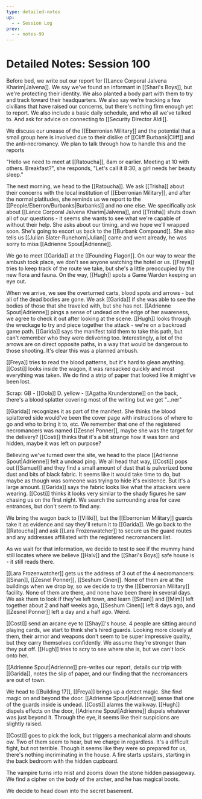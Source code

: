 ```yaml
---
type: detailed-notes
up:
  - - Session Log
prev:
  - - notes-99
---
```

# Detailed Notes: Session 100

Before bed, we write out our report for [[Lance Corporal Jalvena Kharim|Jalvena]]. We say we've found an informant in [[Shari's Boys]], but we're protecting their identity. We also planted a body part with them to try and track toward their headquarters. We also say we're tracking a few civilians that have raised our concerns, but there's nothing firm enough yet to report. We also include a basic daily schedule, and who all we've talked to. And ask for advice on connecting to [[Security Director Aldi]].

We discuss our unease of the [[Eberronian Military]] and the potential that a small group here is involved due to their dislike of [[Cliff Burbank|Cliff]] and the anti-necromancy. We plan to talk through how to handle this and the reports 

"Hello we need to meet at [[Ratoucha]], 8am or earlier. Meeting at 10 with others. Breakfast?", she responds, "Let's call it 8:30, a girl needs her beauty sleep."

The next morning, we head to the [[Ratoucha]]. We ask [[Trisha]] about their concerns with the local institution of [[Eberronian Military]], and after the normal platitudes, she reminds us we report to the [[People/Eberron/Burbanks|Burbanks]] and no one else. We specifically ask about [[Lance Corporal Jalvena Kharim|Jalvena]], and [[Trisha]] shuts down all of our questions - it seems she wants to see what we're capable of without their help. She asks about our timing, and we hope we'll wrapped soon. She's going to escort us back to the [[Burbank Compound]]. She also tells us [[Julian Slater-Runehorn|Julian]] came and went already, he was sorry to miss [[Adrienne Spout|Adrienne]]. 

We go to meet [[Garida]] at the [[Founding Flagon]]. On our way to wear the ambush took place, we don't see anyone watching the hotel or us. [[Freya]] tries to keep track of the route we take, but she's a little preoccupied by the new flora and fauna. On the way, [[Hugh]] spots a Game Warden keeping an eye out.

When we arrive, we see the overturned carts, blood spots and arrows - but all of the dead bodies are gone. We ask [[Garida]] if she was able to see the bodies of those that she traveled with, but she has not. [[Adrienne Spout|Adrienne]] pings a sense of undead on the edge of her awareness, we agree to check it out after looking at the scene. [[Hugh]] looks through the wreckage to try and piece together the attack - we're on a backroad game path. [[Garida]] says the manifest told them to take this path, but can't remember who they were delivering too. Interestingly, a lot of the arrows are on direct opposite paths, in a way that would be dangerous to those shooting. It's clear this was a planned ambush. 

[[Freya]] tries to read the blood patterns, but it's hard to glean anything. [[Costi]] looks inside the wagon, it was ransacked quickly and most everything was taken. We do find a strip of paper that looked like it might've been lost.

Scrap:
	GB - [[Oola]] 
	D. yellow - [[Agatha Krunderstone]]
	on the back, there's a blood splatter covering most of the writing but we get "...ner"

[[Garida]] recognizes it as part of the manifest. She thinks the blood splattered side would've been the cover page with instructions of where to go and who to bring it to, etc. We remember that one of the registered necromancers was named [[Zesnel Ponner]], maybe she was the target for the delivery? [[Costi]] thinks that it's a bit strange how it was torn and hidden, maybe it was left on purpose? 

Believing we've turned over the site, we head to the place [[Adrienne Spout|Adrienne]] felt a undead ping. We all head that way, [[Costi]] pops out [[Samuel]] and they find a small amount of dust that is pulverized bone dust and bits of black fabric. It seems like it would take time to do, but maybe as though was someone was trying to hide it's existence. But it's a large amount. [[Garida]] says the fabric looks like what the attackers were wearing. [[Costi]] thinks it looks very similar to the shady figures he saw chasing us on the first night. We search the surrounding area for cave entrances, but don't seem to find any. 

We bring the wagon back to [[Viliki]], but the [[Eberronian Military]] guards take it as evidence and say they'll return it to [[Garida]]. We go back to the [[Ratoucha]] and ask [[Lara Frozenwatcher]] to secure us the guard routes and any addresses affiliated with the registered necromancers list. 

As we wait for that information, we decide to test to see if the mummy hand still locates where we believe [[Halv]] and the [[Shari's Boys]] safe house is - it still reads there.

[[Lara Frozenwatcher]] gets us the address of 3 out of the 4 necromancers: [[Sinan]], [[Zesnel Ponner]], [[Seshum Cinen]]. None of them are at the buildings when we drop by, so we decide to try the [[Eberronian Military]] facility. None of them are there, and none have been there in several days. We ask them to look if they've left town, and learn [[Sinan]] and [[Mim]] left together about 2 and half weeks ago, [[Seshum Cinen]] left 8 days ago, and [[Zesnel Ponner]] left a day and a half ago. Weird.

[[Costi]] send an arcane eye to [[Shay]]'s house. 4 people are sitting around playing cards, we start to think she's hired guards. Looking more closely at them, their armor and weapons don't seem to be super impressive quality, but they carry themselves confidently. We assume they're stronger than they put off. [[Hugh]] tries to scry to see where she is, but we can't lock onto her. 

[[Adrienne Spout|Adrienne]] pre-writes our report, details our trip with [[Garida]], notes the slip of paper, and our finding that the necromancers are out of town.

We head to [[Building 17]], [[Freya]] brings up a detect magic. She find magic on and beyond the door. [[Adrienne Spout|Adrienne]] sense that one of the guards inside is undead. [[Costi]] alarms the walkway. [[Hugh]] dispels effects on the door, [[Adrienne Spout|Adrienne]] dispels whatever was just beyond it. Through the eye, it seems like their suspicions are slightly raised. 

[[Costi]] goes to pick the lock, but triggers a mechanical alarm and shouts ow. Two of them seem to hear, but we charge in regardless. It's a difficult fight, but not terrible. Though it seems like they were so prepared for us, there's nothing incriminating in the house. A fire starts upstairs, starting in the back bedroom with the hidden cupboard.

The vampire turns into mist and zooms down the stone hidden passageway. We find a cipher on the body of the archer, and he has magical boots.

We decide to head down into the secret basement. 
